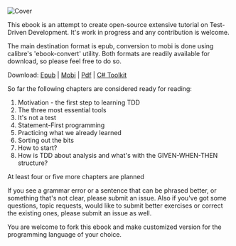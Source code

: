 ![Cover](https://raw.github.com/grzesiek-galezowski/tdd-ebook/master/cover-small.png)

This ebook is an attempt to create open-source extensive tutorial on Test-Driven Development. It's work in progress and any contribution is welcome.

The main destination format is epub, conversion to mobi is done using calibre's 'ebook-convert' utility. Both formats are readily available for download, so please feel free to do so.

Download: 
[Epub](http://ubuntuone.com/5LaFN3KjCoHds8UM5hGHyL) |
[Mobi](http://ubuntuone.com/0IJEF0YFAnM4GniIJsb4UC) |
[Pdf](http://ubuntuone.com/3PuBC9CzuvEq3kLK5xj6e8) |
[C# Toolkit](https://github.com/grzesiek-galezowski/tdd-toolkit)

So far the following chapters are considered ready for reading:

1. Motivation - the first step to learning TDD
2. The three most essential tools
3. It's not a test
4. Statement-First programming
5. Practicing what we already learned
6. Sorting out the bits
7. How to start?
8. How is TDD about analysis and what's with the GIVEN-WHEN-THEN structure?

At least four or five more chapters are planned

If you see a grammar error or a sentence that can be phrased better, or something that's not clear, please submit an issue. Also if you've got some questions, topic requests, would like to submit better exercises or correct the existing ones, please submit an issue as well.

You are welcome to fork this ebook and make customized version for the programming language of your choice.


